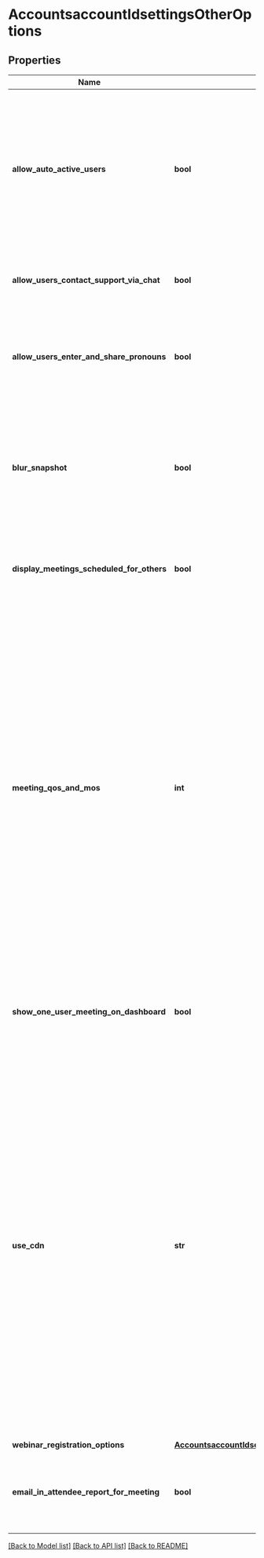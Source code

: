 # AccountsaccountIdsettingsOtherOptions

## Properties
Name | Type | Description | Notes
------------ | ------------- | ------------- | -------------
**allow_auto_active_users** | **bool** | If true, administrators can activate users with a single default passcode when adding users. This activates added users immediately without waiting for them to set their own passcode. | [optional] 
**allow_users_contact_support_via_chat** | **bool** | If true, displays the Zoom Help badge on the bottom-right of the page. | [optional] 
**allow_users_enter_and_share_pronouns** | **bool** | If true, users can add pronouns to their profile cards and share them during meetings and webinars. | [optional] 
**blur_snapshot** | **bool** | If true, iOS blurs the screenshot in the task switcher when multiple apps are open. Android hides the screenshot in the system-level list of recent apps. | [optional] 
**display_meetings_scheduled_for_others** | **bool** | If true, a user with [scheduling privileges](https://support.zoom.us/hc/en-us/articles/201362803-Scheduling-privilege) can view other users&#x27; meetings. | [optional] 
**meeting_qos_and_mos** | **int** | The dashboard meeting [quality scores and network alerts](https://support.zoom.us/hc/en-us/articles/360061244651) setting.  * &#x60;0&#x60; - Do not enable meeting quality scores and network alerts on the dashboard.  * &#x60;1&#x60; - Display the meeting quality score and network alerts on the dashboard.  * &#x60;2&#x60; - Use custom thresholds for quality scores and network alerts. * &#x60;3&#x60; - Display the meeting quality score and network alerts on the dashboard and use custom thresholds for quality scores and network alerts. | [optional] 
**show_one_user_meeting_on_dashboard** | **bool** | If true, meetings with only one person will display on the dashboard and in reports. | [optional] 
**use_cdn** | **str** | Allow connections to different CDNs (content delivery networks) for a better web browsing experience. All users in your organization will use the selected CDN to access static resources.  * &#x60;none&#x60; - Do not use a CDN.  * &#x60;default&#x60; - Use the Amazon CloudFront CDN for users **except** Chinese Mainland users. Chinese Mainland users will use the Wangsu CDN (China).  * &#x60;wangsu&#x60; - Use the Wangsu CDN for all users. | [optional] 
**webinar_registration_options** | [**AccountsaccountIdsettingsOtherOptionsWebinarRegistrationOptions**](AccountsaccountIdsettingsOtherOptionsWebinarRegistrationOptions.md) |  | [optional] 
**email_in_attendee_report_for_meeting** | **bool** | If true, include authenticated guests&#x27; email addresses in attendee reports for meetings. | [optional] 

[[Back to Model list]](../README.md#documentation-for-models) [[Back to API list]](../README.md#documentation-for-api-endpoints) [[Back to README]](../README.md)

